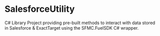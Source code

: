 # SalesforceUtility

C# Library Project providing pre-built methods to interact with data stored in Salesforce & ExactTarget using the SFMC.FuelSDK C# wrapper.
